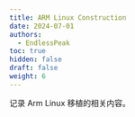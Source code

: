 ```yaml
---
title: ARM Linux Construction
date: 2024-07-01
authors:
  - EndlessPeak
toc: true
hidden: false
draft: false
weight: 6
---
```


记录 Arm Linux 移植的相关内容。